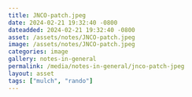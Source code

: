 ```yaml
---
title: JNCO-patch.jpeg
date: 2024-02-21 19:32:40 -0800
dateadded: 2024-02-21 19:32:40 -0800
asset: /assets/notes/JNCO-patch.jpeg
image: /assets/notes/JNCO-patch.jpeg
categories: image
gallery: notes-in-general
permalink: /media/notes-in-general/jnco-patch-jpeg
layout: asset
tags: ["mulch", "rando"]
--- 
```

